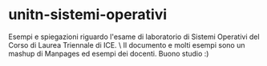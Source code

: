 # unitn-sistemi-operativi
Esempi e spiegazioni riguardo l'esame di laboratorio di Sistemi Operativi del Corso di Laurea Triennale di ICE. \\
Il documento e molti esempi sono un mashup di Manpages ed esempi dei docenti. Buono studio :)
